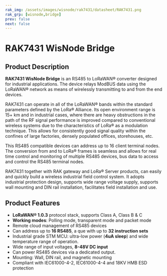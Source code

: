```yaml
---
rak_img: /assets/images/wisnode/rak7431/datasheet/RAK7431.png
rak_grp: [wisnode,bridge]
prev: false
next: false
---
```


# RAK7431 WisNode Bridge

<rk-img
  src="/assets/images/wisnode/rak7431/datasheet/rak7431-overview.jpg"
  width="50%"
  caption="RAK7431 WisNode Bridge"
/>

## Product Description

**RAK7431 WisNode Bridge** is an RS485 to LoRaWAN® converter designed for industrial applications. The device relays ModBUS data using the LoRaWAN® network as means of wirelessly transmitting to and from the end devices.

RAK7431 can operate in all of the LoRaWAN® bands within the standard parameters defined by the LoRa® Alliance. Its open environment range is 15+ km and in industrial cases, where there are heavy obstructions in the path of the RF signal performance is improved compared to conventional wireless systems due to the characteristics of LoRa® as a modulation technique. This allows for consistently good signal quality within the confines of large factories, densely populated offices, storehouses, etc.

This RS485 compatible devices can address up to 16 client terminal nodes. The conversion from and to LoRa® frames is seamless and allows for real time control and monitoring of multiple RS485 devices, bus data to access and control the RS485 terminal nodes.

RAK7431 together with RAK gateway and LoRa® Server products, can easily and quickly build a wireless industrial field control system. It adopts industrial protection design, supports wide range voltage supply, supports wall mounting and DIN rail installation, facilitates field installation and use.

<rk-btn
  src="/Product-Categories/WisNode/RAK7431/Datasheet/"
  label="Get Started with RAK7431 WisNode Bridge"
/>

## Product Features

- **LoRaWAN® 1.0.3** protocol stack, supports Class A, Class B & C
- **Working modes**: Polling mode, transparent mode and packet mode
- Remote cloud management of RS485 devices
- Can address up to **16 RS485**, a que with up to **32 instruction sets**
- Industrial grade STM MCU: ultra-low power (**4uA sleep**) and wide temperature range of operation.
- Wide range of input voltages, **8-48V DC input**
- Can power RS485 devices via a dedicated output.
- Mounting: Wall, DIN rail, and magnetic mounting
- Compliant with IEC61000-4-2, IEC61000-4-4 and 18KV HMB ESD protection
